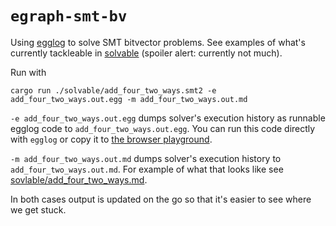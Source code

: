 # `egraph-smt-bv`

Using [egglog](https://github.com/egraphs-good/egglog) to solve SMT bitvector problems. See examples of what's currently tackleable in [solvable](./solvable/) (spoiler alert: currently not much).

Run with

```
cargo run ./solvable/add_four_two_ways.smt2 -e add_four_two_ways.out.egg -m add_four_two_ways.out.md
```

`-e add_four_two_ways.out.egg` dumps solver's execution history as runnable egglog code to `add_four_two_ways.out.egg`. You can run this code directly with `egglog` or copy it to [the browser playground](https://egraphs-good.github.io/egglog/).

`-m add_four_two_ways.out.md` dumps solver's execution history to `add_four_two_ways.out.md`. For example of what that looks like see [sovlable/add_four_two_ways.md](./solvable/add_four_two_ways.md).

In both cases output is updated on the go so that it's easier to see where we get stuck.
